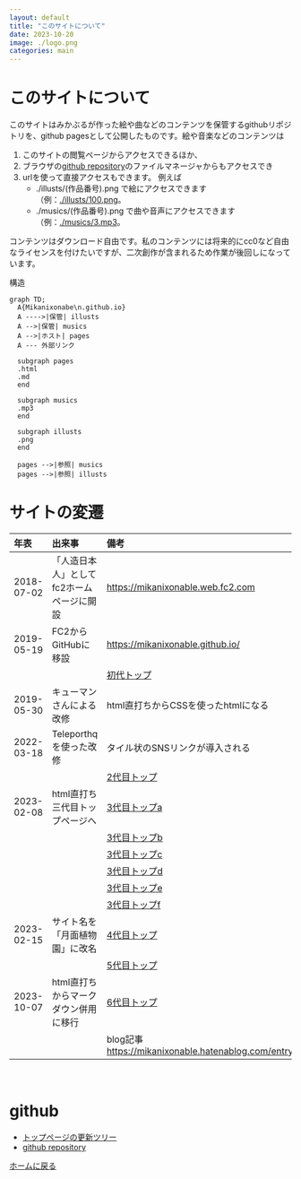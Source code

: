 ```yaml
---
layout: default
title: "このサイトについて"
date: 2023-10-20
image: ./logo.png
categories: main
---
```


# このサイトについて
このサイトはみかぶるが作った絵や曲などのコンテンツを保管するgithubリポジトリを、github pagesとして公開したものです。絵や音楽などのコンテンツは
1. このサイトの閲覧ページからアクセスできるほか、
1. ブラウザの[github repository](https://github.com/Mikanixonable/Mikanixonable.github.io)のファイルマネージャからもアクセスでき
1. urlを使って直接アクセスもできます。
例えば
    - ./illusts/(作品番号).png で絵にアクセスできます（例：[./illusts/100.png](./illusts/100.png)。
    - ./musics/(作品番号).png で曲や音声にアクセスできます（例：[./musics/3.mp3](./musics/3.mp3)。

コンテンツはダウンロード自由です。私のコンテンツには将来的にcc0など自由なライセンスを付けたいですが、二次創作が含まれるため作業が後回しになっています。

構造

~~~mermaid
graph TD;
  A{Mikanixonabe\n.github.io}
  A ---->|保管| illusts
  A -->|保管| musics
  A -->|ホスト| pages
  A --- 外部リンク

  subgraph pages
  .html
  .md
  end

  subgraph musics
  .mp3
  end

  subgraph illusts
  .png
  end

  pages -->|参照| musics
  pages -->|参照| illusts
~~~

# サイトの変遷
|年表|出来事|備考|
|:--|:--|:--|
|2018-07-02|「人造日本人」としてfc2ホームページに開設|https://mikanixonable.web.fc2.com|
|2019-05-19|FC2からGitHubに移設|https://mikanixonable.github.io/|
|||[初代トップ](27)|
|2019-05-30|キューマンさんによる改修|html直打ちからCSSを使ったhtmlになる|
|2022-03-18|Teleporthqを使った改修|タイル状のSNSリンクが導入される|
|||[2代目トップ](100)|
|2023-02-08|html直打ち三代目トップページへ|[3代目トップa](104)|
|||[3代目トップb](105)|
|||[3代目トップc](107)|
|||[3代目トップd](108)|
|||[3代目トップe](109)|
|||[3代目トップf](115)|
|2023-02-15|サイト名を「月面植物園」に改名|[4代目トップ](116)|
|||[5代目トップ](106)|
|2023-10-07|html直打ちからマークダウン併用に移行|[6代目トップ](126)|
|||blog記事 https://mikanixonable.hatenablog.com/entry/2023/10/07/114442|
　
　
# github
- [トップページの更新ツリー](https://github.com/Mikanixonable/Mikanixonable.github.io/commits/109158783b79299f765f2bf44b7f14397afab2c5/index.html)
- [github repository](https://github.com/Mikanixonable/Mikanixonable.github.io)

[ホームに戻る](./)
